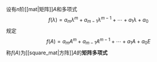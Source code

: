 设有$n$阶[[mat|矩阵]]$A$和多项式
$$
f(\lambda)=a_m\lambda^m+a_{m-1}\lambda^{m-1}+\cdots+a_1\lambda+a_0
$$
规定
$$
f(A)=a_mA^m+a_{m-1}A^{m-1}+\cdots+a_1A+a_0E
$$
称$f(A)$为[[square_mat|方阵]]$A$的**矩阵多项式**